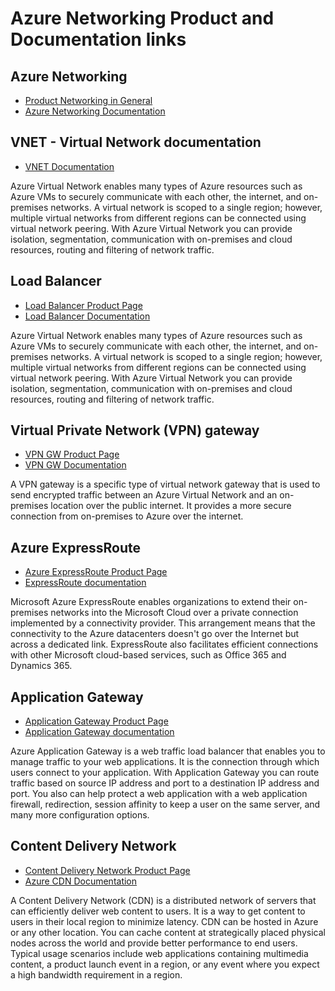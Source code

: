 # Azure Networking Product and Documentation links


## Azure Networking
* [Product Networking in General](https://azure.microsoft.com/en-us/product-categories/networking/)
* [Azure Networking Documentation](https://docs.microsoft.com/en-us/azure/networking/)

## VNET - Virtual Network documentation
* [VNET Documentation](https://docs.microsoft.com/en-us/azure/virtual-network/)

Azure Virtual Network enables many types of Azure resources such as Azure VMs to securely communicate with each other, the internet, and on-premises networks. A virtual network is scoped to a single region; however, multiple virtual networks from different regions can be connected using virtual network peering. With Azure Virtual Network you can provide isolation, segmentation, communication with on-premises and cloud resources, routing and filtering of network traffic.

## Load Balancer
* [Load Balancer Product Page](https://azure.microsoft.com/en-us/services/load-balancer/)
* [Load Balancer Documentation](https://docs.microsoft.com/en-us/azure/load-balancer/)

Azure Virtual Network enables many types of Azure resources such as Azure VMs to securely communicate with each other, the internet, and on-premises networks. A virtual network is scoped to a single region; however, multiple virtual networks from different regions can be connected using virtual network peering. With Azure Virtual Network you can provide isolation, segmentation, communication with on-premises and cloud resources, routing and filtering of network traffic.

## Virtual Private Network (VPN) gateway
* [VPN GW Product Page](https://azure.microsoft.com/en-us/services/vpn-gateway/)
* [VPN GW Documentation](https://docs.microsoft.com/en-us/azure/vpn-gateway/)

A VPN gateway is a specific type of virtual network gateway that is used to send encrypted traffic between an Azure Virtual Network and an on-premises location over the public internet. It provides a more secure connection from on-premises to Azure over the internet.

## Azure ExpressRoute
* [Azure ExpressRoute Product Page](https://azure.microsoft.com/en-us/services/expressroute/)
* [ExpressRoute documentation](https://docs.microsoft.com/en-us/azure/expressroute/)

Microsoft Azure ExpressRoute enables organizations to extend their on-premises networks into the Microsoft Cloud over a private connection implemented by a connectivity provider. This arrangement means that the connectivity to the Azure datacenters doesn't go over the Internet but across a dedicated link. ExpressRoute also facilitates efficient connections with other Microsoft cloud-based services, such as Office 365 and Dynamics 365.

## Application Gateway
* [Application Gateway Product Page](https://azure.microsoft.com/en-us/services/application-gateway/)
* [Application Gateway documentation](https://docs.microsoft.com/en-us/azure/application-gateway/)

Azure Application Gateway is a web traffic load balancer that enables you to manage traffic to your web applications. It is the connection through which users connect to your application. With Application Gateway you can route traffic based on source IP address and port to a destination IP address and port. You also can help protect a web application with a web application firewall, redirection, session affinity to keep a user on the same server, and many more configuration options.

## Content Delivery Network
* [Content Delivery Network Product Page](https://azure.microsoft.com/en-us/services/cdn/)
* [Azure CDN Documentation](https://docs.microsoft.com/en-us/azure/cdn/)

A Content Delivery Network (CDN) is a distributed network of servers that can efficiently deliver web content to users. It is a way to get content to users in their local region to minimize latency. CDN can be hosted in Azure or any other location. You can cache content at strategically placed physical nodes across the world and provide better performance to end users. Typical usage scenarios include web applications containing multimedia content, a product launch event in a region, or any event where you expect a high bandwidth requirement in a region.
